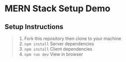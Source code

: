 # MERN Stack Setup Demo

## Setup Instructions

> 1. Fork this repository then clone to your machine
> 1. `npm install` Server dependencies
> 1. `npm install` Client dependencies
> 1. `npm run dev` View in browser